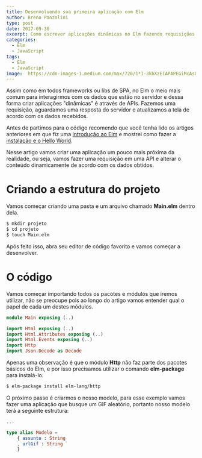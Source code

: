 ```yaml
---
title: Desenvolvendo sua primeira aplicação com Elm
author: Breno Panzolini
type: post
date: 2017-09-30
excerpt: Como escrever aplicações dinâmicas no Elm fazendo requisições HTTP e interpretando JSON.
categories:
  - Elm
  - JavaScript
tags:
  - Elm
  - JavaScript
image:  https://cdn-images-1.medium.com/max/720/1*I-3kbXzEIAPAPEGiMcAs0A.png
---
```


Assim como em todos frameworks ou libs de SPA, no Elm o meio mais comum para interagirmos com os dados que estão no servidor e dessa forma criar aplicações "dinâmicas" é através de APIs. Fazemos uma requisição, aguardamos uma resposta do servidor e atualizamos a tela de acordo com os dados recebidos.

Antes de partimos para o código recomendo que você tenha lido os artigos anteriores em que fiz uma [introdução ao Elm](https://tableless.com.br/introducao-ao-elm) e mostrei como fazer a [instalação e o Hello World](https://tableless.com.br/elm-hello-world).

Nesse artigo vamos criar uma aplicação um pouco mais próxima da realidade, ou seja, vamos fazer uma requisição em uma API e alterar o conteúdo dinamicamente de acordo com os dados obtidos.

# Criando a estrutura do projeto

Vamos começar criando uma pasta e um arquivo chamado **Main.elm** dentro dela.

```sh
$ mkdir projeto
$ cd projeto
$ touch Main.elm
```

Após feito isso, abra seu editor de código favorito e vamos começar a desenvolver.

# O código

Vamos começar importando todos os pacotes e módulos que iremos utilizar, não se preocupe pois ao longo do artigo vamos entender qual o papel de cada um destes módulos.

```elm
module Main exposing (..)

import Html exposing (..)
import Html.Attributes exposing (..)
import Html.Events exposing (..)
import Http
import Json.Decode as Decode

```

Apenas uma observação é que o módulo **Http** não faz parte dos pacotes básicos do Elm, e por isso precisamos utilizar o comando **elm-package** para instalá-lo.

```sh
$ elm-package install elm-lang/http
```

O próximo passo é criarmos o nosso modelo, para esse exemplo vamos fazer uma aplicação que busque um GIF aleatório, portanto nosso modelo terá a seguinte estrutura:

```elm
...

type alias Modelo =
    { assunto : String
    , urlGif : String
    }
```





```elm

```


```elm

```







